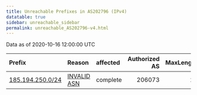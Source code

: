 ```yaml
---
title: Unreachable Prefixes in AS202796 (IPv4)
datatable: true
sidebar: unreachable_sidebar
permalink: unreachable_AS202796-v4.html
---
```


Data as of 2020-10-16 12:00:00 UTC


<div class="datatable-begin"></div>

| Prefix                                                     | Reason                                                                                                   | affected   |   Authorized AS |   MaxLength | Anchor                                         |   unreachable /24s |
|:-----------------------------------------------------------|:---------------------------------------------------------------------------------------------------------|:-----------|----------------:|------------:|:-----------------------------------------------|-------------------:|
| [185.194.250.0/24](https://stat.ripe.net/185.194.250.0/24) | [INVALID ASN](https://rpki-validator.ripe.net/announcement-preview?asn=AS202796&prefix=185.194.250.0/24) | complete   |          206073 |          24 | [RIPE](unreachable_RIPE_NCC_RPKI_Root-v4.html) |                  1 |

<div class="datatable-end"></div>